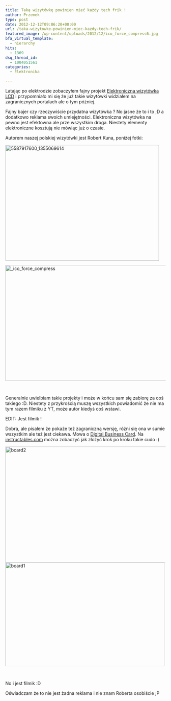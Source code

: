 ```yaml
---
title: Taką wizytówkę powinien mieć każdy tech frik !
author: Przemek
type: post
date: 2012-12-12T09:06:20+00:00
url: /taka-wizytowke-powinien-miec-kazdy-tech-frik/
featured_image: /wp-content/uploads/2012/12/ico_force_compress6.jpg
bfa_virtual_template:
  - hierarchy
hits:
  - 1369
dsq_thread_id:
  - 1004051561
categories:
  - Elektronika

---
```

Latając po elektrodzie zobaczyłem fajny projekt <a href="http://www.elektroda.pl/rtvforum/topic2441286.html" target="_blank">Elektroniczna wizytówka LCD</a> i przypomniało mi się że już takie wizytówki widziałem na zagranicznych portalach ale o tym później.

<!--more-->

Fajny bajer czy rzeczywiście przydatna wizytówka ? No jasne że to i to ;D a dodatkowo reklama swoich umiejętności. Elektroniczna wizytówka na pewno jest efektowna ale prze wszystkim droga. Niestety elementy elektroniczne kosztują nie mówiąc już o czasie.

Autorem naszej polskiej wizytówki jest Robert Kuna, poniżej fotki:

<a href="http://techfreak.pl/taka-wizytowke-powinien-miec-kazdy-tech-frik/5587917600_1355069614/" rel="attachment wp-att-234"><img class="aligncenter size-full wp-image-234" alt="5587917600_1355069614" src="http://techfreak.pl/wp-content/uploads/2012/12/5587917600_1355069614.jpg" width="483" height="362" /></a>

<a href="http://techfreak.pl/taka-wizytowke-powinien-miec-kazdy-tech-frik/_ico_force_compress-7/" rel="attachment wp-att-256"><img class="aligncenter size-full wp-image-256" alt="_ico_force_compress" src="http://techfreak.pl/wp-content/uploads/2012/12/ico_force_compress6.jpg" width="642" height="362" /></a>

&nbsp;

Generalnie uwielbiam takie projekty i może w końcu sam się zabiorę za coś takiego :D. Niestety z przykrością muszę wszystkich powiadomić że nie ma tym razem filmiku z YT, może autor kiedyś coś wstawi.

EDIT: Jest filmik !



Dobra, ale pisałem że pokaże też zagraniczną wersję, różni się ona w sumie wszystkim ale też jest ciekawa. Mowa o <a href="http://digitalbusinesscardcentral.blogspot.com/2011/01/different-kind-of-electronic-busines.html" target="_blank">Digital Business Card</a>. Na [instructables.com][1] można zobaczyć jak złożyć krok po kroku takie cudo :)

<a href="http://techfreak.pl/taka-wizytowke-powinien-miec-kazdy-tech-frik/bcard2/" rel="attachment wp-att-237"><img class="aligncenter size-full wp-image-237" alt="bcard2" src="http://techfreak.pl/wp-content/uploads/2012/12/bcard2.jpg" width="559" height="362" /></a> <a href="http://techfreak.pl/taka-wizytowke-powinien-miec-kazdy-tech-frik/bcard1/" rel="attachment wp-att-238"><img class="aligncenter size-full wp-image-238" alt="bcard1" src="http://techfreak.pl/wp-content/uploads/2012/12/bcard1.jpg" width="500" height="325" /></a>

&nbsp;

No i jest filmik :D



Oświadczam że to nie jest żadna reklama i nie znam Roberta osobiście ;P

&nbsp;

&nbsp;

&nbsp;

 [1]: http://www.instructables.com/